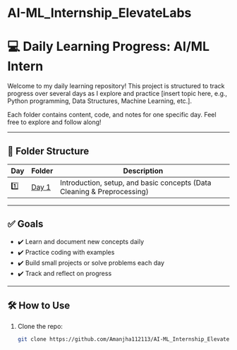 # AI-ML_Internship_ElevateLabs

# 💻 Daily Learning Progress: AI/ML Intern

Welcome to my daily learning repository! This project is structured to track progress over several days as I explore and practice [insert topic here, e.g., Python programming, Data Structures, Machine Learning, etc.].

Each folder contains content, code, and notes for one specific day. Feel free to explore and follow along!

---

## 📁 Folder Structure

| Day | Folder | Description |
|-----|--------|-------------|
| 1️⃣  | [Day 1](./day1) | Introduction, setup, and basic concepts (Data Cleaning & Preprocessing) |

---

## ✅ Goals

- ✔️ Learn and document new concepts daily
- ✔️ Practice coding with examples
- ✔️ Build small projects or solve problems each day
- ✔️ Track and reflect on progress

---

## 🛠️ How to Use

1. Clone the repo:
   ```bash
   git clone https://github.com/Amanjha112113/AI-ML_Internship_ElevateLabs.git

